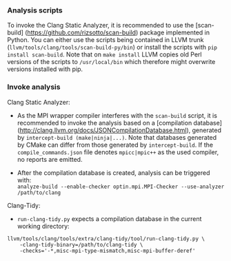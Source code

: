 ### Analysis scripts
To invoke the Clang Static Analyzer, it is recommended to use the [scan-build]
(https://github.com/rizsotto/scan-build) package implemented in Python. You can
either use the scripts being contained in LLVM trunk
(`llvm/tools/clang/tools/scan-build-py/bin`) or install the scripts with `pip
install scan-build`. Note that on `make install` LLVM copies old Perl versions
of the scripts to `/usr/local/bin` which therefore might overwrite versions
installed with pip.

### Invoke analysis

Clang Static Analyzer:

- As the MPI wrapper compiler interferes with the `scan-build` script, it is
  recommended to invoke the analysis based on a [compilation database]
  (http://clang.llvm.org/docs/JSONCompilationDatabase.html), generated by
  `intercept-build (make|ninja|...)`. Note that databases generated by CMake can
  differ from those generated by `intercept-build`. If the
  `compile_commands.json` file denotes `mpicc|mpic++` as the used compiler, no
  reports are emitted.

- After the compilation database is created, analysis can be triggered with:<br>
  `analyze-build --enable-checker optin.mpi.MPI-Checker --use-analyzer
  /path/to/clang`

Clang-Tidy:

- `run-clang-tidy.py` expects a compilation database in the current working
  directory:
```
llvm/tools/clang/tools/extra/clang-tidy/tool/run-clang-tidy.py \
    -clang-tidy-binary=/path/to/clang-tidy \
    -checks='-*,misc-mpi-type-mismatch,misc-mpi-buffer-deref'
```
